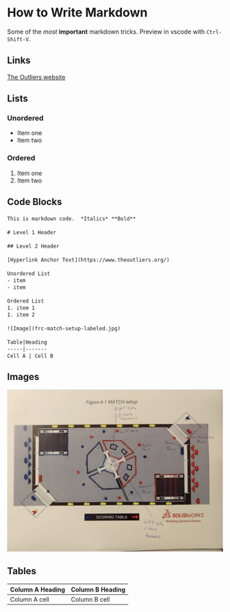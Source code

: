 # How to Write Markdown

Some of the *most* **important** markdown tricks.  Preview in vscode with ```Ctrl-Shift-V```.

## Links

[The Outliers website](https://www.theoutliers.org/)

## Lists

### Unordered

- Item one
- Item two

### Ordered

1. Item one
1. Item two

## Code Blocks

```
This is markdown code.  *Italics* **Bold**

# Level 1 Header

## Level 2 Header

[Hyperlink Anchor Text](https://www.theoutliers.org/)

Unordered List
- item
- item

Ordered List
1. item 1
1. item 2

![Image](frc-match-setup-labeled.jpg)

Table|Heading
-----|-------
Cell A | Cell B
```

## Images

![Match Setup](frc-match-setup-labeled.jpg)

## Tables

Column A Heading | Column B Heading
-----------------|-----------------
Column A cell | Column B cell
